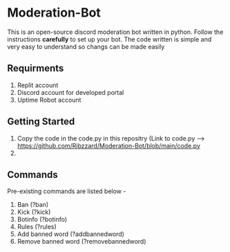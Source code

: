 # Moderation-Bot

This is an open-source discord moderation bot written in python. Follow the instructions **carefully** to set up your bot. The code written is simple and very easy to understand so changs can be made easily 

## Requirments
1) Replit account
2) Discord account for developed portal
3) Uptime Robot account


## Getting Started

1) Copy the code in the code.py  in this repositry (Link to code.py --> https://github.com/Ribzzard/Moderation-Bot/blob/main/code.py
2) 

## Commands
Pre-existing commands are listed below - 
1) Ban (?ban)
2) Kick (?kick)
3) Botinfo (?botinfo)
4) Rules (?rules)
5) Add banned word (?addbannedword)
6) Remove banned word (?removebannedword)

